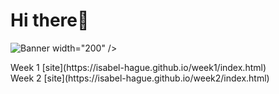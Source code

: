 <html>
    <head>
         <meta name="viewport" content="width=device-width, initial-scale=1.0" />
        <title>Isabel's Website Development Site</title>
    </head>
        <h1>Hi there👋</h1>
         <img src="Tezza-3646.jpg" alt="Banner"> width="200" />
    <body>
        <p>Week 1 [site](https://isabel-hague.github.io/week1/index.html) <br>
        Week 2 [site](https://isabel-hague.github.io/week2/index.html)</p>
    </body>
</html>
